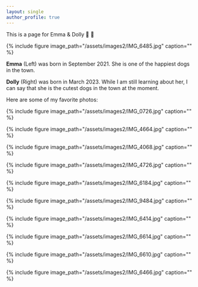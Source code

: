 ```yaml
---
layout: single
author_profile: true
---
```


This is a page for Emma & Dolly :feet:  :feet:

{% include figure image_path="/assets/images2/IMG_6485.jpg" caption="" %}

**Emma** (Left)  was born in September 2021. She is one of the happiest dogs in the town. 

**Dolly** (Right) was born in March 2023. While I am still learning about her, I can say that she is the cutest dogs in the town at the moment. 

Here are some of my favorite photos:

{% include figure image_path="/assets/images2/IMG_0726.jpg" caption="" %}

{% include figure image_path="/assets/images2/IMG_4664.jpg" caption="" %}

{% include figure image_path="/assets/images2/IMG_4068.jpg" caption="" %}

{% include figure image_path="/assets/images2/IMG_4726.jpg" caption="" %}

{% include figure image_path="/assets/images2/IMG_6184.jpg" caption="" %}

{% include figure image_path="/assets/images2/IMG_9484.jpg" caption="" %}

{% include figure image_path="/assets/images2/IMG_6414.jpg" caption="" %}

{% include figure image_path="/assets/images2/IMG_6614.jpg" caption="" %}

{% include figure image_path="/assets/images2/IMG_6610.jpg" caption="" %}

{% include figure image_path="/assets/images2/IMG_6466.jpg" caption="" %}




